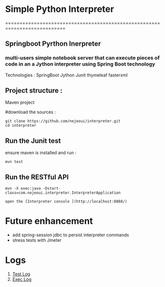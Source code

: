 # Simple Python Interpreter
===========================================================================
## Springboot Pyrthon Inerpreter
### multi-users simple notebook server that can execute pieces of code in an a Jython interpreter using Spring Boot technology
Technologies : 
SpringBoot
Jython 
Junit
thymeleaf
fasterxml

## Project structure :
Maven project 

#download the sources :
```
git clone https://github.com/nejeoui/interpreter.git
cd interpreter
```

## Run the Junit test
ensure maven is installed and run : 
```
mvn test
```

## Run the RESTful API
```
mvn -X exec:java -Dstart-class=com.nejeoui.interpreter.InterpreterApplication

open the [Interpreter console ](http://localhost:8088/)
```
# Future enhancement 
- add spring-session jdbc to persist interpreter commands 
- stress tests with Jmeter

# Logs
1. [Test Log](mvn_test_console.MD)
2. [Exec Log](mvn_exec_console.MD)